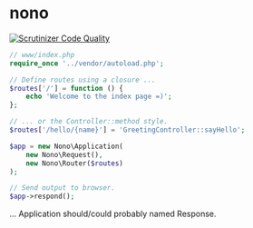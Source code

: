 # nono
[![Scrutinizer Code Quality](https://scrutinizer-ci.com/g/nimmneun/nono/badges/quality-score.png?b=master)](https://scrutinizer-ci.com/g/nimmneun/nono/?branch=master)

```php
// www/index.php
require_once '../vendor/autoload.php';

// Define routes using a closure ...
$routes['/'] = function () {
    echo 'Welcome to the index page =)';
};

// ... or the Controller::method style. 
$routes['/hello/{name}'] = 'GreetingController::sayHello';

$app = new Nono\Application(
    new Nono\Request(),
    new Nono\Router($routes)
);

// Send output to browser.
$app->respond();
```

... Application should/could probably named Response.
